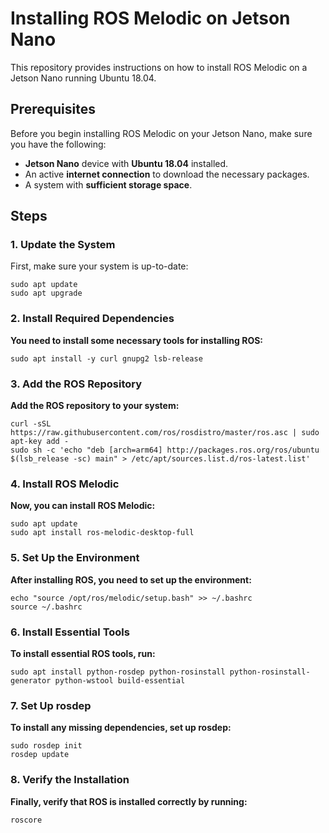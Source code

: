 # Installing ROS Melodic on Jetson Nano

This repository provides instructions on how to install ROS Melodic on a Jetson Nano running Ubuntu 18.04.

## Prerequisites

Before you begin installing ROS Melodic on your Jetson Nano, make sure you have the following:

- **Jetson Nano** device with **Ubuntu 18.04** installed.
- An active **internet connection** to download the necessary packages.
- A system with **sufficient storage space**.

## Steps

### 1. Update the System

First, make sure your system is up-to-date:

    sudo apt update
    sudo apt upgrade

### 2. Install Required Dependencies
**You need to install some necessary tools for installing ROS:**
        
    sudo apt install -y curl gnupg2 lsb-release
### 3. Add the ROS Repository
**Add the ROS repository to your system:**
    
    curl -sSL https://raw.githubusercontent.com/ros/rosdistro/master/ros.asc | sudo apt-key add -
    sudo sh -c 'echo "deb [arch=arm64] http://packages.ros.org/ros/ubuntu $(lsb_release -sc) main" > /etc/apt/sources.list.d/ros-latest.list'
### 4. Install ROS Melodic
**Now, you can install ROS Melodic:**

    sudo apt update
    sudo apt install ros-melodic-desktop-full
### 5. Set Up the Environment
**After installing ROS, you need to set up the environment:**

    echo "source /opt/ros/melodic/setup.bash" >> ~/.bashrc
    source ~/.bashrc
### 6. Install Essential Tools
**To install essential ROS tools, run:**

    sudo apt install python-rosdep python-rosinstall python-rosinstall-generator python-wstool build-essential
### 7. Set Up rosdep
**To install any missing dependencies, set up rosdep:**

    sudo rosdep init
    rosdep update
### 8. Verify the Installation
**Finally, verify that ROS is installed correctly by running:**

    roscore











